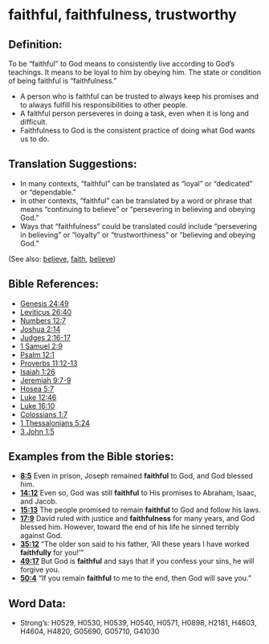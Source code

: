 # faithful, faithfulness, trustworthy

## Definition:

To be “faithful” to God means to consistently live according to God’s teachings. It means to be loyal to him by obeying him. The state or condition of being faithful is “faithfulness.”

* A person who is faithful can be trusted to always keep his promises and to always fulfill his responsibilities to other people.
* A faithful person perseveres in doing a task, even when it is long and difficult.
* Faithfulness to God is the consistent practice of doing what God wants us to do.

## Translation Suggestions:

* In many contexts, “faithful” can be translated as “loyal” or “dedicated” or “dependable.”
* In other contexts, “faithful” can be translated by a word or phrase that means “continuing to believe” or “persevering in believing and obeying God.”
* Ways that “faithfulness” could be translated could include “persevering in believing” or “loyalty” or “trustworthiness” or “believing and obeying God.”

(See also: [believe](../kt/believe.md), [faith](../kt/faith.md), [believe](../kt/believe.md))

## Bible References:

* [Genesis 24:49](rc://en/tn/help/gen/24/49)
* [Leviticus 26:40](rc://en/tn/help/lev/26/40)
* [Numbers 12:7](rc://en/tn/help/num/12/07)
* [Joshua 2:14](rc://en/tn/help/jos/02/14)
* [Judges 2:16-17](rc://en/tn/help/jdg/02/16)
* [1 Samuel 2:9](rc://en/tn/help/1sa/02/9)
* [Psalm 12:1](rc://en/tn/help/psa/012/1)
* [Proverbs 11:12-13](rc://en/tn/help/pro/11/12)
* [Isaiah 1:26](rc://en/tn/help/isa/01/26)
* [Jeremiah 9:7-9](rc://en/tn/help/jer/09/07)
* [Hosea 5:7](rc://en/tn/help/hos/05/07)
* [Luke 12:46](rc://en/tn/help/luk/12/46)
* [Luke 16:10](rc://en/tn/help/luk/16/10)
* [Colossians 1:7](rc://en/tn/help/col/01/07)
* [1 Thessalonians 5:24](rc://en/tn/help/1th/05/24)
* [3 John 1:5](rc://en/tn/help/3jn/01/05)

## Examples from the Bible stories:

* __[8:5](rc://en/tn/help/obs/08/05)__ Even in prison, Joseph remained __faithful__ to God, and God blessed him.
* __[14:12](rc://en/tn/help/obs/14/12)__ Even so, God was still __faithful__ to His promises to Abraham, Isaac, and Jacob.
* __[15:13](rc://en/tn/help/obs/15/13)__ The people promised to remain __faithful__ to God and follow his laws.
* __[17:9](rc://en/tn/help/obs/17/09)__ David ruled with justice and __faithfulness__ for many years, and God blessed him. However, toward the end of his life he sinned terribly against God.
* __[35:12](rc://en/tn/help/obs/35/12)__ “The older son said to his father, ‘All these years I have worked __faithfully__ for you!’”
* __[49:17](rc://en/tn/help/obs/49/17)__ But God is __faithful__ and says that if you confess your sins, he will forgive you.
* __[50:4](rc://en/tn/help/obs/50/04)__ “If you remain __faithful__ to me to the end, then God will save you.”

## Word Data:

* Strong’s: H0529, H0530, H0539, H0540, H0571, H0898, H2181, H4603, H4604, H4820, G05690, G05710, G41030
